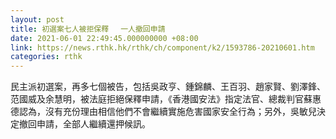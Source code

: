 ```yaml
---
layout: post
title: 初選案七人被拒保釋　 一人撤回申請
date: 2021-06-01 22:49:45.000000000 +08:00
link: https://news.rthk.hk/rthk/ch/component/k2/1593786-20210601.htm
categories: rthk
---
```


民主派初選案，再多七個被告，包括吳政亨、鍾錦麟、王百羽、趙家賢、劉澤鋒、范國威及余慧明，被法庭拒絕保釋申請，《香港國安法》指定法官、總裁判官蘇惠德認為，沒有充份理由相信他們不會繼續實施危害國家安全行為；另外，吳敏兒決定撤回申請，全部人繼續還押候訊。
